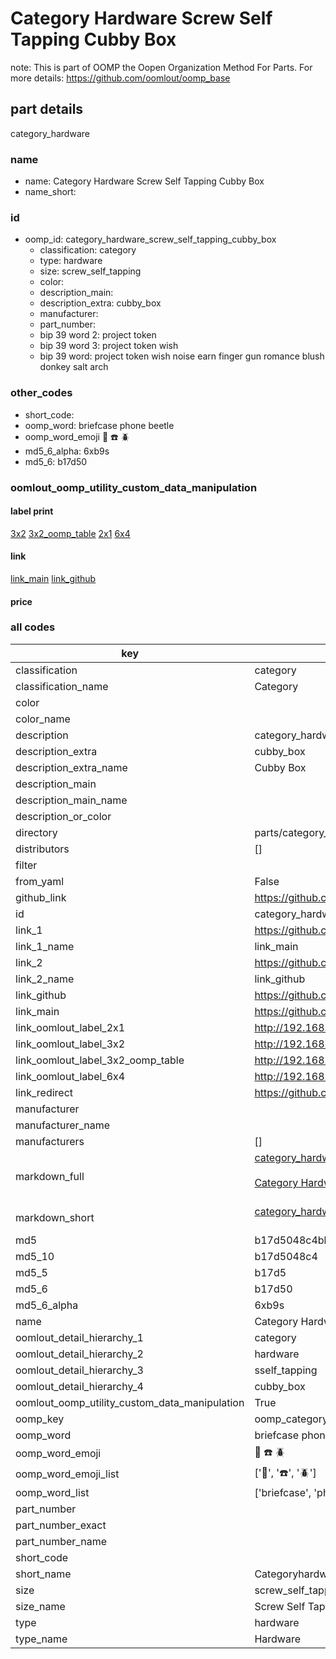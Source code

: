 # Category Hardware Screw Self Tapping Cubby Box  

note: This is part of OOMP the Oopen Organization Method For Parts. For more details: https://github.com/oomlout/oomp_base

##  part details
  



category_hardware



### name
* name: Category Hardware Screw Self Tapping Cubby Box
* name_short: 
### id
* oomp_id: category_hardware_screw_self_tapping_cubby_box
  * classification: category
  * type: hardware
  * size: screw_self_tapping
  * color: 
  * description_main: 
  * description_extra: cubby_box
  * manufacturer: 
  * part_number: 
  * bip 39 word 2: project token
  * bip 39 word 3: project token wish
  * bip 39 word: project token wish noise earn finger gun romance blush donkey salt arch

### other_codes
* short_code: 
* oomp_word: briefcase phone beetle
* oomp_word_emoji :briefcase: :phone: :beetle:
* md5_6_alpha: 6xb9s
* md5_6: b17d50






### oomlout_oomp_utility_custom_data_manipulation
#### label print
[3x2](http://192.168.1.245:1112/?label=oomp%206xb9s)
[3x2_oomp_table](http://192.168.1.108:1112/?label=oomp%206xb9s)
[2x1](http://192.168.1.242:1112/?label=oomp%206xb9s)
[6x4](http://192.168.1.55:1112/?label=oomp%206xb9s)    

#### link

[link_main](https://github.com/oomlout/oomlout_oomp_version_1_messy/tree/main/parts/category_hardware_screw_self_tapping_cubby_box) [link_github](https://github.com/oomlout/oomlout_oomp_version_1_messy/tree/main/parts/category_hardware_screw_self_tapping_cubby_box)                             

#### price







### all codes 
| key | value |  
| --- | --- |  
| classification | category |  
| classification_name | Category |  
| color |  |  
| color_name |  |  
| description | category_hardware |  
| description_extra | cubby_box |  
| description_extra_name | Cubby Box |  
| description_main |  |  
| description_main_name |  |  
| description_or_color |   |  
| directory | parts/category_hardware_screw_self_tapping_cubby_box |  
| distributors | [] |  
| filter |  |  
| from_yaml | False |  
| github_link | https://github.com/oomlout/oomlout_oomp_part_src/tree/main/parts/category_hardware_screw_self_tapping_cubby_box |  
| id | category_hardware_screw_self_tapping_cubby_box |  
| link_1 | https://github.com/oomlout/oomlout_oomp_version_1_messy/tree/main/parts/category_hardware_screw_self_tapping_cubby_box |  
| link_1_name | link_main |  
| link_2 | https://github.com/oomlout/oomlout_oomp_version_1_messy/tree/main/parts/category_hardware_screw_self_tapping_cubby_box |  
| link_2_name | link_github |  
| link_github | https://github.com/oomlout/oomlout_oomp_version_1_messy/tree/main/parts/category_hardware_screw_self_tapping_cubby_box |  
| link_main | https://github.com/oomlout/oomlout_oomp_version_1_messy/tree/main/parts/category_hardware_screw_self_tapping_cubby_box |  
| link_oomlout_label_2x1 | http://192.168.1.242:1112/?label=oomp%206xb9s |  
| link_oomlout_label_3x2 | http://192.168.1.245:1112/?label=oomp%206xb9s |  
| link_oomlout_label_3x2_oomp_table | http://192.168.1.108:1112/?label=oomp%206xb9s |  
| link_oomlout_label_6x4 | http://192.168.1.55:1112/?label=oomp%206xb9s |  
| link_redirect | https://github.com/oomlout/oomlout_oomp_version_1_messy/tree/main/parts/category_hardware_screw_self_tapping_cubby_box |  
| manufacturer |  |  
| manufacturer_name |  |  
| manufacturers | [] |  
| markdown_full | [category_hardware_screw_self_tapping_cubby_box](none)<br>[](none)<br>[Category Hardware Screw Self Tapping Cubby Box](none)<br><br> |  
| markdown_short | [category_hardware_screw_self_tapping_cubby_box](none)<br><br> |  
| md5 | b17d5048c4bb8cfd5ba2a95df938fd60 |  
| md5_10 | b17d5048c4 |  
| md5_5 | b17d5 |  
| md5_6 | b17d50 |  
| md5_6_alpha | 6xb9s |  
| name | Category Hardware Screw Self Tapping Cubby Box |  
| oomlout_detail_hierarchy_1 | category |  
| oomlout_detail_hierarchy_2 | hardware |  
| oomlout_detail_hierarchy_3 | sself_tapping |  
| oomlout_detail_hierarchy_4 | cubby_box |  
| oomlout_oomp_utility_custom_data_manipulation | True |  
| oomp_key | oomp_category_hardware_screw_self_tapping_cubby_box |  
| oomp_word | briefcase phone beetle |  
| oomp_word_emoji | :briefcase: :phone: :beetle: |  
| oomp_word_emoji_list | [':briefcase:', ':phone:', ':beetle:'] |  
| oomp_word_list | ['briefcase', 'phone', 'beetle'] |  
| part_number |  |  
| part_number_exact |  |  
| part_number_name |  |  
| short_code |  |  
| short_name | Categoryhardware |  
| size | screw_self_tapping |  
| size_name | Screw Self Tapping |  
| type | hardware |  
| type_name | Hardware |  
